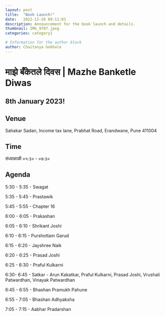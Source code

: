 ```yaml
---
layout: post
title:  "Book Launch!"
date:   2022-12-28 09:11:03
description: Announcement for the book launch and details.
thumbnail: IMG_9707.jpeg
categories: category1

# Information for the author block
author: Chaitanya Gokhale
---
```


# माझे बँकेतले दिवस | Mazhe Banketle Diwas

## 8th January 2023!

## Venue
Sahakar Sadan,
Income tax lane,
Prabhat Road,
Erandwane, Pune 411004

## Time
संध्याकाळी ०५:३० - ०७:३०

## Agenda

5:30 - 5:35 - Swagat

5:35 - 5:45 - Prastawik

5:45 - 5:55 - Chapter 16

6:00 - 6:05 - Prakashan

6:05 - 6:10 - Shrikant Joshi

6:10 - 6:15 - Purshottam Garud

6:15 - 6:20 - Jayshree Naik

6:20 - 6:25 - Prasad Joshi

6:25 - 6:30 - Praful Kulkarni

6:30- 6:45 - Satkar - Arun Kakatkar, Praful Kulkarni, Prasad Joshi, Vrushali Patwardhan, Vinayak Patwardhan

6:45 - 6:55 - Bhashan Pramukh Pahune

6:55 - 7:05 - Bhashan Adhyaksha

7:05 - 7:15 - Aabhar Pradarshan
